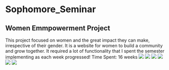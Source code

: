 # Sophomore_Seminar
## Women Emmpowerment Project
This project focused on women and the great impact they can make, irrespective of their gender. It is a website for women to build a community and grow together.
It required a lot of functionality that I spent the semester implementing as each week progressed!
Time Spent: 16 weeks
<img src ='image/images/business-women2.jpg'/>
<img src ='image/images/Wome_smiling'/>
<img src ='image/images/Website picture.jpg'/>
<img src ='image/images/IMG_0204.jpg'/>
<img src ='image/images/pregnant-women.jpg'/>
<img src ='image/images/woman-tech1.jpg'/>
